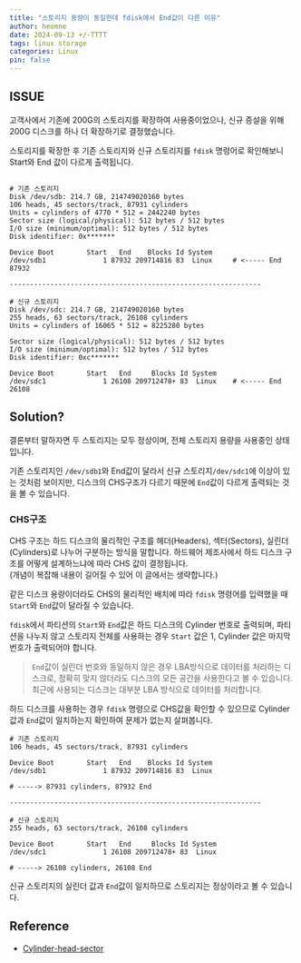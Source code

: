 ```yaml
---
title: "스토리지 용량이 동일한데 fdisk에서 End값이 다른 이유"
author: heomne
date: 2024-09-13 +/-TTTT
tags: linux storage
categories: Linux
pin: false
---
```


## ISSUE

고객사에서 기존에 200G의 스토리지를 확장하여 사용중이었으나, 신규 증설을 위해 200G 디스크를 하나 더 확장하기로 결정했습니다.

스토리지를 확장한 후 기존 스토리지와 신규 스토리지를 `fdisk` 명령어로 확인해보니 Start와 End 값이 다르게 출력됩니다.

```terminal

# 기존 스토리지
Disk /dev/sdb: 214.7 GB, 214749020160 bytes
106 heads, 45 sectors/track, 87931 cylinders
Units = cylinders of 4770 * 512 = 2442240 bytes
Sector size (logical/physical): 512 bytes / 512 bytes
I/O size (minimum/optimal): 512 bytes / 512 bytes
Disk identifier: 0x*******

Device Boot        Start   End    Blocks Id System
/dev/sdb1              1 87932 209714816 83  Linux     # <----- End 87932

--------------------------------------------------------------

# 신규 스토리지
Disk /dev/sdc: 214.7 GB, 214749020160 bytes
255 heads, 63 sectors/track, 26108 cylinders
Units = cylinders of 16065 * 512 = 8225280 bytes

Sector size (logical/physical): 512 bytes / 512 bytes
I/O size (minimum/optimal): 512 bytes / 512 bytes
Disk identifier: 0xc*******

Device Boot        Start   End     Blocks Id System
/dev/sdc1              1 26108 209712478+ 83  Linux    # <----- End 26108

```

## Solution?

결론부터 말하자면 두 스토리지는 모두 정상이며, 전체 스토리지 용량을 사용중인 상태입니다.

기존 스토리지인 `/dev/sdb1`와 End값이 달라서 신규 스토리지`/dev/sdc1`에 이상이 있는 것처럼 보이지만, 디스크의 CHS구조가 다르기 때문에 `End`값이 다르게 출력되는 것을 볼 수 있습니다.

### CHS구조

CHS 구조는 하드 디스크의 물리적인 구조를 헤더(Headers), 섹터(Sectors), 실린더(Cylinders)로 나누어 구분하는 방식을 말합니다. 하드웨어 제조사에서 하드 디스크 구조를 어떻게 설계하느냐에 따라 CHS 값이 결정됩니다.  
(개념이 복잡해 내용이 길어질 수 있어 이 글에서는 생략합니다.)

같은 디스크 용량이더라도 CHS의 물리적인 배치에 따라 `fdisk` 명령어를 입력했을 때 `Start`와 `End`값이 달라질 수 있습니다.

`fdisk`에서 파티션의 `Start`와 `End`값은 하드 디스크의 Cylinder 번호로 출력되며, 파티션을 나누지 않고 스토리지 전체를 사용하는 경우 `Start` 값은 1, Cylinder 값은 마지막 번호가 출력되어야 합니다.

> `End`값이 실린더 번호와 동일하지 않은 경우 LBA방식으로 데이터를 처리하는 디스크로, 정확히 맞지 않더라도 디스크의 모든 공간을 사용한다고 볼 수 있습니다.  
> 최근에 사용되는 디스크는 대부분 LBA 방식으로 데이터를 처리합니다.

하드 디스크를 사용하는 경우 `fdisk` 명령으로 CHS값을 확인할 수 있으므로 Cylinder값과 `End`값이 일치하는지 확인하여 문제가 없는지 살펴봅니다.

```terminal
# 기존 스토리지
106 heads, 45 sectors/track, 87931 cylinders

Device Boot        Start   End    Blocks Id System
/dev/sdb1              1 87932 209714816 83  Linux

# -----> 87931 cylinders, 87932 End

--------------------------------------------------------------

# 신규 스토리지
255 heads, 63 sectors/track, 26108 cylinders

Device Boot        Start   End     Blocks Id System
/dev/sdc1              1 26108 209712478+ 83  Linux

# -----> 26108 cylinders, 26108 End
```

신규 스토리지의 실린더 값과 `End`값이 일치하므로 스토리지는 정상이라고 볼 수 있습니다.

## Reference
- [Cylinder-head-sector](https://en.wikipedia.org/wiki/Cylinder-head-sector)